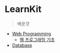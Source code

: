# LearnKit

> 배운것

- [Web Programming](./WebProgramming)
    - [웹 프로그래밍 기초](./WebProgramming/210416_1_basic.md)
- [Database](./Database)